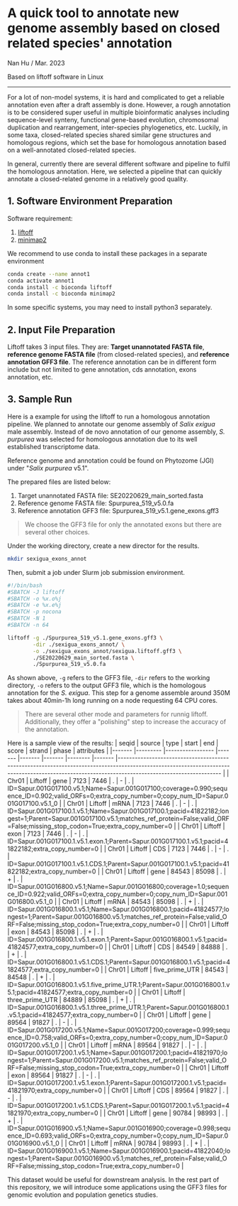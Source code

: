 # A quick tool to annotate new genome assembly based on closed related species' annotation
Nan Hu / Mar. 2023

Based on liftoff software in Linux

---
For a lot of non-model systems, it is hard and complicated to get a reliable annotation even after a draft assembly is done. However, a rough annotation is to be considered super useful in multiple bioinformatic analyses including sequence-level synteny, functional gene-based evolution, chromosomal duplication and rearrangement, inter-species phylogenetics, etc. Luckily, in some taxa, closed-related species shared similar gene structures and homologous regions, which set the base for homologous annotation based on a well-annotated closed-related species. 

In general, currently there are several different software and pipeline to fulfil the homologous annotation. Here, we selected a pipeline that can quickly annotate a closed-related genome in a relatively good quality.

## 1. Software Environment Preparation
Software requirement:
1. [liftoff](https://github.com/agshumate/Liftoff)
2. [minimap2](https://academic.oup.com/bioinformatics/article/34/18/3094/4994778)

We recommend to use conda to install these packages in a separate environment
```bash
conda create --name annot1
conda activate annot1
conda install -c bioconda liftoff
conda install -c bioconda minimap2
```
In some specific systems, you may need to install python3 separately.

## 2. Input File Preparation
Liftoff takes 3 input files. They are: **Target unannotated FASTA file**, **reference genome FASTA file** (from closed-related species), and **reference annotation GFF3 file**. The reference annotation can be in different form include but not limited to gene annotation, cds annotation, exons annotation, etc.

## 3. Sample Run
Here is a example for using the liftoff to run a homologous annotation pipeline. We planned to annotate our genome assembly of *Salix exigua* male assembly. Instead of de novo annotation of our genome assembly, *S. purpurea* was selected for homologous annotation due to its well established transcriptome data.

Reference genome and annotation could be found on Phytozome (JGI) under "*Salix purpurea* v5.1". 

The prepared files are listed below:
1. Target unannotated FASTA file: SE20220629_main_sorted.fasta
2. Reference genome FASTA file: Spurpurea_519_v5.0.fa
3. Reference annotation GFF3 file: Spurpurea_519_v5.1.gene_exons.gff3
> We choose the GFF3 file for only the annotated exons but there are several other choices.

Under the working directory, create a new director for the results.
```bash
mkdir sexigua_exons_annot
```

Then, submit a job under Slurm job submission environment.
```bash
#!/bin/bash
#SBATCH -J liftoff
#SBATCH -o %x.o%j
#SBATCH -e %x.e%j
#SBATCH -p nocona
#SBATCH -N 1
#SBATCH -n 64

liftoff -g ./Spurpurea_519_v5.1.gene_exons.gff3 \
        -dir ./sexigua_exons_annot/ \
        -o ./sexigua_exons_annot/sexigua.liftoff.gff3 \
        ./SE20220629_main_sorted.fasta \
        ./Spurpurea_519_v5.0.fa
```
As shown above, `-g` refers to the GFF3 file, `-dir` refers to the working directory, `-o` refers to the output GFF3 file, which is the homologous annotation for the *S. exigua*. This step for a genome assemble around 350M takes about 40min-1h long running on a node requesting 64 CPU cores.
> There are several other mode and parameters for runnig liftoff. Additionally, they offer a "polishing" step to increase the accuracy of the annotation.

Here is a sample view of the results:
| seqid 	| source  	| type            	| start 	| end   	| score 	| strand 	| phase 	| attributes                                                                                                                                                                                     	|
|-------	|---------	|-----------------	|-------	|-------	|-------	|--------	|-------	|------------------------------------------------------------------------------------------------------------------------------------------------------------------------------------------------	|
| Chr01 	| Liftoff 	| gene            	| 7123  	| 7446  	| .     	| -      	| .     	| ID=Sapur.001G017100.v5.1;Name=Sapur.001G017100;coverage=0.990;sequence_ID=0.902;valid_ORFs=0;extra_copy_number=0;copy_num_ID=Sapur.001G017100.v5.1_0                                           	|
| Chr01 	| Liftoff 	| mRNA            	| 7123  	| 7446  	| .     	| -      	| .     	| ID=Sapur.001G017100.1.v5.1;Name=Sapur.001G017100.1;pacid=41822182;longest=1;Parent=Sapur.001G017100.v5.1;matches_ref_protein=False;valid_ORF=False;missing_stop_codon=True;extra_copy_number=0 	|
| Chr01 	| Liftoff 	| exon            	| 7123  	| 7446  	| .     	| -      	| .     	| ID=Sapur.001G017100.1.v5.1.exon.1;Parent=Sapur.001G017100.1.v5.1;pacid=41822182;extra_copy_number=0                                                                                            	|
| Chr01 	| Liftoff 	| CDS             	| 7123  	| 7446  	| .     	| -      	| .     	| ID=Sapur.001G017100.1.v5.1.CDS.1;Parent=Sapur.001G017100.1.v5.1;pacid=41822182;extra_copy_number=0                                                                                             	|
| Chr01 	| Liftoff 	| gene            	| 84543 	| 85098 	| .     	| +      	| .     	| ID=Sapur.001G016800.v5.1;Name=Sapur.001G016800;coverage=1.0;sequence_ID=0.922;valid_ORFs=0;extra_copy_number=0;copy_num_ID=Sapur.001G016800.v5.1_0                                             	|
| Chr01 	| Liftoff 	| mRNA            	| 84543 	| 85098 	| .     	| +      	| .     	| ID=Sapur.001G016800.1.v5.1;Name=Sapur.001G016800.1;pacid=41824577;longest=1;Parent=Sapur.001G016800.v5.1;matches_ref_protein=False;valid_ORF=False;missing_stop_codon=True;extra_copy_number=0 	|
| Chr01 	| Liftoff 	| exon            	| 84543 	| 85098 	| .     	| +      	| .     	| ID=Sapur.001G016800.1.v5.1.exon.1;Parent=Sapur.001G016800.1.v5.1;pacid=41824577;extra_copy_number=0                                                                                            	|
| Chr01 	| Liftoff 	| CDS             	| 84549 	| 84888 	| .     	| +      	| .     	| ID=Sapur.001G016800.1.v5.1.CDS.1;Parent=Sapur.001G016800.1.v5.1;pacid=41824577;extra_copy_number=0                                                                                             	|
| Chr01 	| Liftoff 	| five_prime_UTR  	| 84543 	| 84548 	| .     	| +      	| .     	| ID=Sapur.001G016800.1.v5.1.five_prime_UTR.1;Parent=Sapur.001G016800.1.v5.1;pacid=41824577;extra_copy_number=0                                                                                  	|
| Chr01 	| Liftoff 	| three_prime_UTR 	| 84889 	| 85098 	| .     	| +      	| .     	| ID=Sapur.001G016800.1.v5.1.three_prime_UTR.1;Parent=Sapur.001G016800.1.v5.1;pacid=41824577;extra_copy_number=0                                                                                 	|
| Chr01 	| Liftoff 	| gene            	| 89564 	| 91827 	| .     	| -      	| .     	| ID=Sapur.001G017200.v5.1;Name=Sapur.001G017200;coverage=0.999;sequence_ID=0.758;valid_ORFs=0;extra_copy_number=0;copy_num_ID=Sapur.001G017200.v5.1_0                                           	|
| Chr01 	| Liftoff 	| mRNA            	| 89564 	| 91827 	| .     	| -      	| .     	| ID=Sapur.001G017200.1.v5.1;Name=Sapur.001G017200.1;pacid=41821970;longest=1;Parent=Sapur.001G017200.v5.1;matches_ref_protein=False;valid_ORF=False;missing_stop_codon=True;extra_copy_number=0 	|
| Chr01 	| Liftoff 	| exon            	| 89564 	| 91827 	| .     	| -      	| .     	| ID=Sapur.001G017200.1.v5.1.exon.1;Parent=Sapur.001G017200.1.v5.1;pacid=41821970;extra_copy_number=0                                                                                            	|
| Chr01 	| Liftoff 	| CDS             	| 89564 	| 91827 	| .     	| -      	| .     	| ID=Sapur.001G017200.1.v5.1.CDS.1;Parent=Sapur.001G017200.1.v5.1;pacid=41821970;extra_copy_number=0                                                                                             	|
| Chr01 	| Liftoff 	| gene            	| 90784 	| 98993 	| .     	| +      	| .     	| ID=Sapur.001G016900.v5.1;Name=Sapur.001G016900;coverage=0.998;sequence_ID=0.693;valid_ORFs=0;extra_copy_number=0;copy_num_ID=Sapur.001G016900.v5.1_0                                           	|
| Chr01 	| Liftoff 	| mRNA            	| 90784 	| 98993 	| .     	| +      	| .     	| ID=Sapur.001G016900.1.v5.1;Name=Sapur.001G016900.1;pacid=41822040;longest=1;Parent=Sapur.001G016900.v5.1;matches_ref_protein=False;valid_ORF=False;missing_stop_codon=True;extra_copy_number=0 	|

This dataset would be useful for downstream analysis. In the rest part of this repository, we will introduce some applications using the GFF3 files for genomic evolution and population genetics studies.
